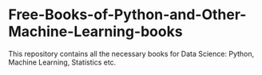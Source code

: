 # Free-Books-of-Python-and-Other-Machine-Learning-books
This repository contains all the necessary books for Data Science: Python, Machine Learning, Statistics etc.
